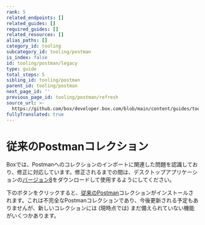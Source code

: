 ```yaml
---
rank: 5
related_endpoints: []
related_guides: []
required_guides: []
related_resources: []
alias_paths: []
category_id: tooling
subcategory_id: tooling/postman
is_index: false
id: tooling/postman/legacy
type: guide
total_steps: 5
sibling_id: tooling/postman
parent_id: tooling/postman
next_page_id: ''
previous_page_id: tooling/postman/refresh
source_url: >-
  https://github.com/box/developer.box.com/blob/main/content/guides/tooling/postman/legacy.md
fullyTranslated: true
---
```

# 従来のPostmanコレクション

<Message type="danger">

Boxでは、Postmanへのコレクションのインポートに関連した問題を認識しており、修正に対応しています。修正されるまでの間は、デスクトップアプリケーションの[バージョン8][v8]をダウンロードして使用するようにしてください。

</Message>

下のボタンをクリックすると、[従来のPostman][legacy]コレクションがインストールされます。これは不完全なPostmanコレクションであり、今後更新される予定もありませんが、新しいコレクションには (現時点では) まだ備えられていない機能がいくつかあります。

<Postman id="90aabb47f4e62f6d8868" anonymous>

</Postman>

[legacy]: https://www.getpostman.com/collections/768279fde466dffc5511

[v8]: https://learning.postman.com/docs/administration/upgrading/#downloading-postman-v8

